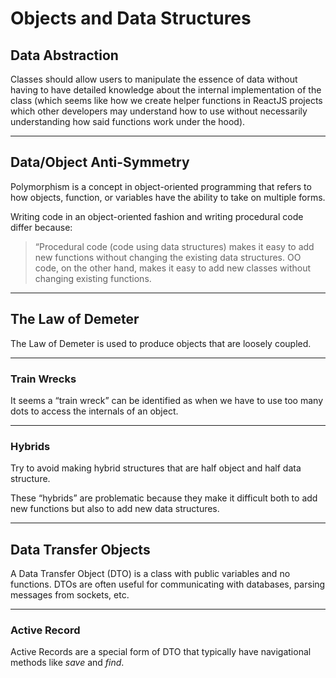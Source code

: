 # Objects and Data Structures

## Data Abstraction

Classes should allow users to manipulate the essence of data without having to have detailed knowledge about the internal implementation of the class (which seems like how we create helper functions in ReactJS projects which other developers may understand how to use without necessarily understanding how said functions work under the hood).

---

## Data/Object Anti-Symmetry

Polymorphism is a concept in object-oriented programming that refers to how objects, function, or variables have the ability to take on multiple forms.

Writing code in an object-oriented fashion and writing procedural code differ because:

> “Procedural code (code using data structures) makes it easy to add new functions without changing the existing data structures. OO code, on the other hand, makes it easy to add new classes without changing existing functions.

---

## The Law of Demeter

The Law of Demeter is used to produce objects that are loosely coupled.

---

### Train Wrecks

It seems a “train wreck” can be identified as when we have to use too many dots to access the internals of an object.

---

### Hybrids

Try to avoid making hybrid structures that are half object and half data structure.

These “hybrids” are problematic because they make it difficult both to add new functions but also to add new data structures.

---

## Data Transfer Objects

A Data Transfer Object (DTO) is a class with public variables and no functions. DTOs are often useful for communicating with databases, parsing messages from sockets, etc.

---

### Active Record

Active Records are a special form of DTO that typically have navigational methods like _save_ and _find_.
